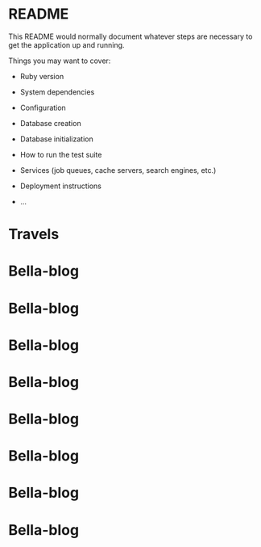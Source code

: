 # README

This README would normally document whatever steps are necessary to get the
application up and running.

Things you may want to cover:

* Ruby version

* System dependencies

* Configuration

* Database creation

* Database initialization

* How to run the test suite

* Services (job queues, cache servers, search engines, etc.)

* Deployment instructions

* ...
# Travels
# Bella-blog
# Bella-blog
# Bella-blog
# Bella-blog
# Bella-blog
# Bella-blog
# Bella-blog
# Bella-blog
